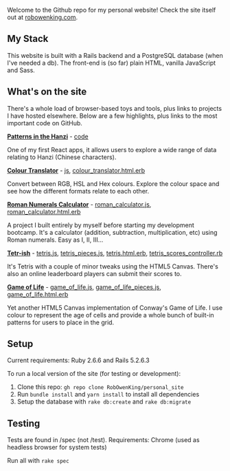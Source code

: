  Welcome to the Github repo for my personal website! Check the site itself out at [robowenking.com](http://www.robowenking.com).

## My Stack

This website is built with a Rails backend and a PostgreSQL database (when I've needed a db). The front-end is (so far) plain HTML, vanilla JavaScript and Sass.

## What's on the site

There's a whole load of browser-based toys and tools, plus links to projects I have hosted elsewhere. Below are a few highlights, plus links to the most important code on GitHub.

[**Patterns in the Hanzi**](http://www.robowenking.com/hanzi_patterns) - [code](https://github.com/RobOwenKing/react_hanzi_patterns)

One of my first React apps, it allows users to explore a wide range of data relating to Hanzi (Chinese characters).

[**Colour Translator**](http://www.robowenking.com/colour_translator) - [js](https://github.com/RobOwenKing/personal_site/tree/master/app/javascript/packs/projects/colour_translator), [colour_translator.html.erb](https://github.com/RobOwenKing/personal_site/blob/master/app/views/projects/colour_translator.html.erb)

Convert between RGB, HSL and Hex colours. Explore the colour space and see how the different formats relate to each other.

[**Roman Numerals Calculator**](http://www.robowenking.com/roman_calculator) - [roman_calculator.js](https://github.com/RobOwenKing/personal_site/blob/master/app/javascript/packs/projects/roman_calculator.js), [roman_calculator.html.erb](https://github.com/RobOwenKing/personal_site/blob/master/app/views/projects/roman_calculator.html.erb)

A project I built entirely by myself before starting my development bootcamp. It's a calculator (addition, subtraction, multiplication, etc) using Roman numerals. Easy as I, II, III...

[**Tetr-ish**](http://www.robowenking.com/tetris) - [tetris.js](https://github.com/RobOwenKing/personal_site/blob/master/app/javascript/packs/projects/tetris.js), [tetris_pieces.js](https://github.com/RobOwenKing/personal_site/blob/master/app/javascript/packs/projects/tetris_pieces.js), [tetris.html.erb](https://github.com/RobOwenKing/personal_site/blob/master/app/views/projects/tetris.html.erb), [tetris_scores_controller.rb](https://github.com/RobOwenKing/personal_site/blob/master/app/controllers/tetris_scores_controller.rb)

It's Tetris with a couple of minor tweaks using the HTML5 Canvas. There's also an online leaderboard players can submit their scores to.

[**Game of Life**](http://www.robowenking.com/game_of_life) - [game_of_life.js](https://github.com/RobOwenKing/personal_site/blob/master/app/javascript/packs/projects/game_of_life.js), [game_of_life_pieces.js](https://github.com/RobOwenKing/personal_site/blob/master/app/javascript/packs/projects/game_of_life_pieces.js), [game_of_life.html.erb](https://github.com/RobOwenKing/personal_site/blob/master/app/views/projects/game_of_life.html.erb)

Yet another HTML5 Canvas implementation of Conway's Game of Life. I use colour to represent the age of cells and provide a whole bunch of built-in patterns for users to place in the grid.

## Setup

Current requirements: Ruby 2.6.6 and Rails 5.2.6.3

To run a local version of the site (for testing or development):

1. Clone this repo: `gh repo clone RobOwenKing/personal_site`
2. Run `bundle install` and `yarn install` to install all dependencies
3. Setup the database with `rake db:create` and `rake db:migrate`

## Testing

Tests are found in /spec (not /test). Requirements: Chrome (used as headless browser for system tests)

Run all with `rake spec`
